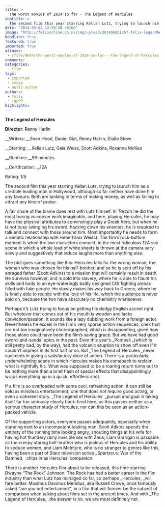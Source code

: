 ```yaml
---
title: >
  The worst movies of 2014 so far - The Legend of Hercules
subtitle: >
  The second film this year starring Kellan Lutz, trying to launch him as a credible leading man in Hollywood, although so far neither have done him any favours. Both are tanking in terms of making money, as well as failing to attract any kind of praise.
date: "2014-06-02 12:56:58 +0100"
image: "http://felixonline.co.uk/img/upload/201406021357-felix-legendherculesgladiator.jpg"
headline: true
featured: true
imported: true
aliases:
 - /film/4644/the-worst-movies-of-2014-so-far---the-legend-of-hercules
comments:
categories:
 - film
tags:
 - imported
 - image
 - multi-author
authors:
 - felix
 - jgp09
highlights:
---
```


__The Legend of Hercules__

__Director:__ Renny Harlin

__Writers: __Sean Hood, Daniel Giat, Renny Harlin, Giulio Steve

__Starring: __Kellan Lutz, Gaia Weiss, Scott Adkins, Roxanne McKee

__Runtime: __99 minutes

__Certification: __12A

Rating: 1/5

The second film this year starring Kellan Lutz, trying to launch him as a credible leading man in Hollywood, although so far neither have done him any favours. Both are tanking in terms of making money, as well as failing to attract any kind of praise.

A fair share of the blame does rest with Lutz himself. In _Tarzan_ he did the most boring voiceover work imaginable, and here, playing Hercules, he may have the physical attributes to convincingly play a Greek hero, but when he is not busy swinging his sword, hacking down his enemies, he is required to talk and connect with those around him. Most importantly he needs to form a romatic relationship with Hebe (Gaia Weiss). The film’s rock-bottom moment is when the two characters connect, in the most ridiculous 12A sex scene in which a whole load of white sheets is thrown at the camera very slowly and suggestively that induce laughs more than anything else.

The plot goes something like this: Hercules falls for the wrong woman, the woman who was chosen for his half-brother, and so he is sent off by his enraged father (Scott Adkins) to a mission that will certainly result in death. He survives however, and is sold into slavery, where he is able to flaunt his skills and body to an eye-wateringly badly designed CGI fighting arenas filled with fake people. He slowly makes his way back to Greece, where he is finally able to reunite with the love of his life, which the audience is never sold on, because the two have absolutely no chemistry whatsoever.

Perhaps it’s Lutz trying to focus on getting his dodgy English accent right. But whatever that comes out of his mouth is wooden and lacks conviction/passion. It sounds like a lazy dubbing work from a foreign actor. Nevertheless he excels in the film’s very sparse action sequences, ones that are not too imaginatively choreographed, which is disappointing, given how those alone could have been the film’s saving grace. But we have had good sword-and-sandal epics in the past. Even this year’s _Pompeii _(which is still pretty bad, by the way), had the volcanic eruption to show off even if it couldn’t impress in its first half or so. But _The Legend of Hercules _never succeeds in giving a satisfactory dose of action. There is a particularly underwhelming scene in which Hercules makes his comeback to reclaim what is rightfully his. What was supposed to be a roaring return turns out to be nothing more than a brief flash of special effects that disappointingly wraps everything up in a quick, effortless shot.

If a film is so overloaded with some cool, refreshing action, it can still be sold as mindless entertainment, one that does not require good acting, or even a coherent story. _The Legend of Hercules’ _pursuit and goal in taking itself far too seriously clearly back-fired here, as this passes neither as a serious character study of Hercules, nor can this be seen as an action-packed vehicle.

Of the supporting actors, everyone passes adequately, especially when standing next to an incompetent leading man. Scott Adkins spends the entirety of the running time looking angry, shouting things at his wife for having hot thundery rainy invisible sex with Zeus; Liam Garrigan is passable as the creepy staring half-brother who is jealous of Hercules and his ability to seduce women, and Liam McIntyre, who is no stranger to genres like this, having been a part of Starz television series _Spartacus: War of the Damned, _chips in as Hercules’ companion.

There is another Hercules film about to be released, this time starring Dwayne “The Rock” Johnson. The Rock has had a better career in the film industry than what Lutz has managed so far, so perhaps _Hercules, _will fare better. Maximus Decimus Meridius, aka Russell Crowe, once famously asked “are you not entertained?”, in a film that will forever be the subject of comparison when talking about films set in the ancient times. And with _The Legend of Hercules, _the answer is no, we are most definitely not.
